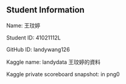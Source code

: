 ## Student Information

Name: 王玟婷

Student ID: 41021112L

GitHub ID: landywang126

Kaggle name: landydata 王玟婷的資料

Kaggle private scoreboard snapshot: in png0
